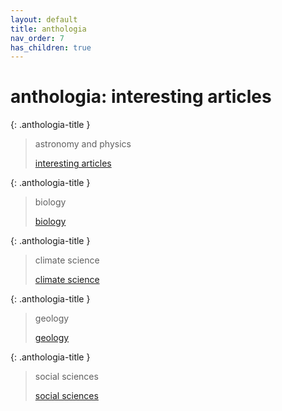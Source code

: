 ```yaml
---
layout: default
title: anthologia
nav_order: 7
has_children: true
---
```


# anthologia: interesting articles

{: .anthologia-title }
> astronomy and physics 
>
> [interesting articles](astronomy-physics/astronomy-physics-home)

{: .anthologia-title }
> biology 
>
> [biology](biology/biology-home)

{: .anthologia-title }
> climate science 
>
> [climate science](climate-science/climate-science-home)

{: .anthologia-title }
> geology 
>
> [geology](geology/geology-home)

{: .anthologia-title }
> social sciences 
>
> [social sciences](social-sciences/social-sciences-home)


